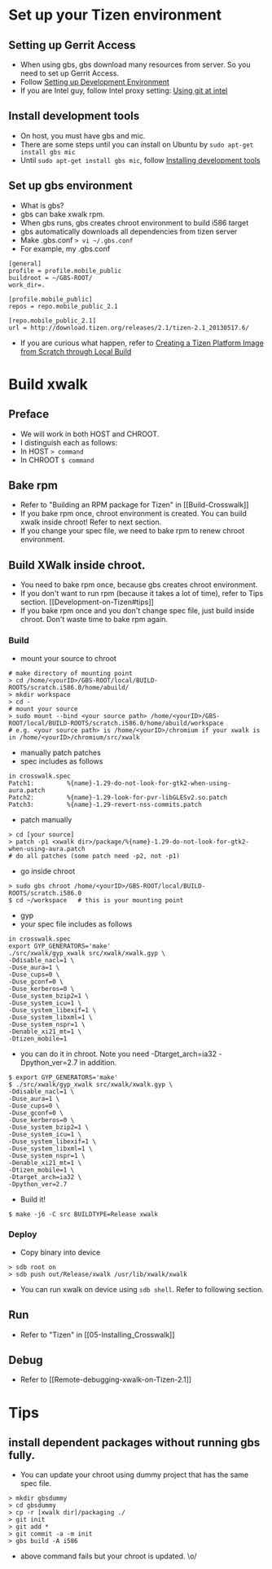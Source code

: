 # Set up your Tizen environment
## Setting up Gerrit Access
* When using gbs, gbs download many resources from server. So you need to set up Gerrit Access.
* Follow [Setting up Development Environment](https://source.tizen.org/documentation/developer-guide/environment-setup)
* If you are Intel guy, follow Intel proxy setting: [Using git at intel](https://opensource.intel.com/linux-wiki/Using_git)

## Install development tools
* On host, you must have gbs and mic.
 * There are some steps until you can install on Ubuntu by `sudo apt-get install gbs mic`
* Until `sudo apt-get install gbs mic`, follow [Installing development tools](https://source.tizen.org/documentation/developer-guide/installing-development-tools)

## Set up gbs environment
* What is gbs?
 * gbs can bake xwalk rpm.
 * When gbs runs, gbs creates chroot environment to build i586 target
 * gbs automatically downloads all dependencies from tizen server
* Make .gbs.conf
`> vi ~/.gbs.conf`
 * For example, my .gbs.conf
```
[general]
profile = profile.mobile_public
buildroot = ~/GBS-ROOT/
work_dir=.

[profile.mobile_public]
repos = repo.mobile_public_2.1

[repo.mobile_public_2.1]
url = http://download.tizen.org/releases/2.1/tizen-2.1_20130517.6/
```

* If you are curious what happen, refer to [Creating a Tizen Platform Image from Scratch through Local Build](https://source.tizen.org/documentation/developer-guide/creating-tizen-platform-image-scratch-through-local-build)

# Build xwalk
## Preface
* We will work in both HOST and CHROOT.
* I distinguish each as follows:
 * In HOST `> command`
 * In CHROOT `$ command`

## Bake rpm
* Refer to "Building an RPM package for Tizen" in [[Build-Crosswalk]]
* If you bake rpm once, chroot environment is created. You can build xwalk inside chroot! Refer to next section.
* If you change your spec file, we need to bake rpm to renew chroot environment.

## Build XWalk inside chroot.
* You need to bake rpm once, because gbs creates chroot environment.
 * If you don't want to run rpm (because it takes a lot of time), refer to Tips section. [[Development-on-Tizen#tips]]
* If you bake rpm once and you don't change spec file, just build inside chroot. Don't waste time to bake rpm again.

### Build
* mount your source to chroot
```
# make directory of mounting point
> cd /home/<yourID>/GBS-ROOT/local/BUILD-ROOTS/scratch.i586.0/home/abuild/
> mkdir workspace
> cd -
# mount your source
> sudo mount --bind <your source path> /home/<yourID>/GBS-ROOT/local/BUILD-ROOTS/scratch.i586.0/home/abuild/workspace
# e.g. <your source path> is /home/<yourID>/chromium if your xwalk is in /home/<yourID>/chromium/src/xwalk
```
* manually patch patches
 * spec includes as follows
```
in crosswalk.spec
Patch1:         %{name}-1.29-do-not-look-for-gtk2-when-using-aura.patch
Patch2:         %{name}-1.29-look-for-pvr-libGLESv2.so.patch
Patch3:         %{name}-1.29-revert-nss-commits.patch
```
 * patch manually
```
> cd [your source]
> patch -p1 <xwalk dir>/package/%{name}-1.29-do-not-look-for-gtk2-when-using-aura.patch
# do all patches (some patch need -p2, not -p1)
```
* go inside chroot
```
> sudo gbs chroot /home/<yourID>/GBS-ROOT/local/BUILD-ROOTS/scratch.i586.0
$ cd ~/workspace   # this is your mounting point
```
* gyp
 * your spec file includes as follows
```
in crosswalk.spec
export GYP_GENERATORS='make'
./src/xwalk/gyp_xwalk src/xwalk/xwalk.gyp \
-Ddisable_nacl=1 \
-Duse_aura=1 \
-Duse_cups=0 \
-Duse_gconf=0 \
-Duse_kerberos=0 \
-Duse_system_bzip2=1 \
-Duse_system_icu=1 \
-Duse_system_libexif=1 \
-Duse_system_libxml=1 \
-Duse_system_nspr=1 \
-Denable_xi21_mt=1 \
-Dtizen_mobile=1
```
 * you can do it in chroot. Note you need -Dtarget_arch=ia32 -Dpython_ver=2.7 in addition.
```
$ export GYP_GENERATORS='make'
$ ./src/xwalk/gyp_xwalk src/xwalk/xwalk.gyp \
-Ddisable_nacl=1 \
-Duse_aura=1 \
-Duse_cups=0 \
-Duse_gconf=0 \
-Duse_kerberos=0 \
-Duse_system_bzip2=1 \
-Duse_system_icu=1 \
-Duse_system_libexif=1 \
-Duse_system_libxml=1 \
-Duse_system_nspr=1 \
-Denable_xi21_mt=1 \
-Dtizen_mobile=1 \
-Dtarget_arch=ia32 \
-Dpython_ver=2.7
```
* Build it!
```
$ make -j6 -C src BUILDTYPE=Release xwalk
```

### Deploy
* Copy binary into device
```
> sdb root on
> sdb push out/Release/xwalk /usr/lib/xwalk/xwalk
```
* You can run xwalk on device using `sdb shell`. Refer to following section.

## Run
* Refer to "Tizen" in [[05-Installing_Crosswalk]]

## Debug
* Refer to [[Remote-debugging-xwalk-on-Tizen-2.1]]

# Tips
## install dependent packages without running gbs fully.
* You can update your chroot using dummy project that has the same spec file.
```
> mkdir gbsdummy
> cd gbsdummy
> cp -r [xwalk dir]/packaging ./
> git init
> git add *
> git commit -a -m init
> gbs build -A i586
```
* above command fails but your chroot is updated. \o/